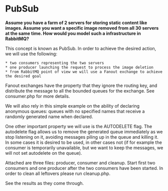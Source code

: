 # PubSub

__Assume you have a farm of 2 servers for storing static content like images. Assume you want a specific image removed 
from all 30 servers at the same time. How would you model such a infrastructure in RabbitMQ?__

This concept is known as PubSub. In order to achieve the desired action, we will use the following:

    * two consumers representing the two servers
    * one producer launching the request to process the image deletion
    * from RabbitMQ point of view we will use a Fanout exchange to achieve the desired goal
    
Fanout exchanges have the property that they ignore the routing key, and distribute the message to all the bounded 
queues for the exchange. See consumer.php for more details.

We will also rely in this simple example on the ability of declaring anonymous queues: queues with no specified names
that receive a randomly generated name when declared.

One other important property we will use is the AUTODELETE flag. The autodelete flag allows us to remove the generated queue
immediately as we stop listening on it, avoiding messages piling up in the queue and killing it. In some cases it is 
desired to be used, in other cases not (if for example the consumer is temporarily unavailable, but we want to keep the 
messages, we will not set autodelete on the queue).

Attached are three files: producer, consumer and cleanup. Start first two consumers and one producer after the two consumers have 
been started. In order to clean all leftovers please run cleanup.php.

See the results as they come through.